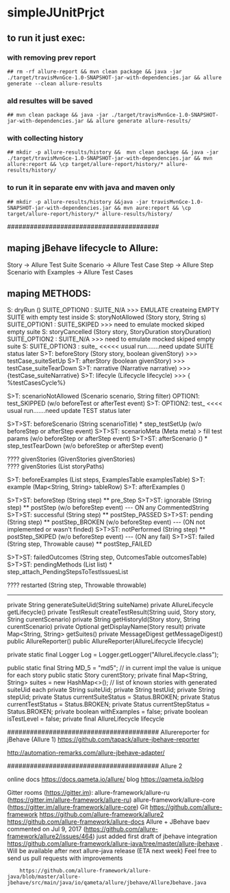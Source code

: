 # simpleJUnitPrjct

## to run it just exec:
  ### with removing prev report
    ## rm -rf allure-report && mvn clean package && java -jar ./target/travisMvnGce-1.0-SNAPSHOT-jar-with-dependencies.jar && allure generate --clean allure-results
    
  ### ald resultes will be saved
    ## mvn clean package && java -jar ./target/travisMvnGce-1.0-SNAPSHOT-jar-with-dependencies.jar && allure generate allure-results/
    
  ### with collecting history 
    ## mkdir -p allure-results/history &&  mvn clean package && java -jar ./target/travisMvnGce-1.0-SNAPSHOT-jar-with-dependencies.jar && mvn allure:report && \cp target/allure-report/history/* allure-results/history/
  ### to run it in separate env with java and maven only
    ## mkdir -p allure-results/history &&java -jar travisMvnGce-1.0-SNAPSHOT-jar-with-dependencies.jar && mvn aure:report && \cp target/allure-report/history/* allure-results/history/  
       
########################################
## maping jBehave lifecycle to Allure:
 
Story -> Allure Test Suite
Scenario -> Allure Test Case
Step -> Allure Step
Scenario with Examples -> Allure Test Cases
 
## maping METHODS:

S: dryRun             ()                                          SUITE_OPTION0 : SUITE_N/A    >>> EMULATE createing EMPTY SUITE with empty test inside 
S: storyNotAllowed    (Story story, String s)                     SUITE_OPTION1 : SUITE_SKIPED >>> need to emulate mocked skiped empty suite 
S: storyCancelled     (Story story, StoryDuration storyDuration)  SUITE_OPTION2 : SUITE_N/A    >>> need to emulate mocked skiped empty suite 
S:                                                                SUITE_OPTION3 : suite_  <<<<< usual run.......need update SUITE status later
S>T: beforeStory        (Story story, boolean givenStory)                  >>> testCase_suiteSetUp
S>T: afterStory         (boolean givenStory)                               >>> testCase_suiteTearDown
S>T: narrative          (Narrative narrative)                              >>> {testCase_suiteNarrative}
S>T: lifecyle           (Lifecycle lifecycle)                              >>> { %testCasesCycle%}

S>T: scenarioNotAllowed (Scenario scenario, String filter)                     OPTION1: test_SKIPPED (w/o beforeTest or afterTest event)
S>T:                                                                           OPTION2: test_ <<<< usual run.......need update TEST status later
                                                                          
S>T>ST: beforeScenario     (String scenarioTitle)                                   * step_testSetUp       (w/o beforeStep or afterStep event)
S>T>ST: scenarioMeta       (Meta meta)                                               > fill test params    (w/o beforeStep or afterStep event)
S>T>ST: afterScenario      ()                                                       * step_testTearDown    (w/o beforeStep or afterStep event)

????  givenStories       (GivenStories givenStories)                              
????  givenStories       (List<String> storyPaths)

S>T: beforeExamples     (List<String> steps, ExamplesTable examplesTable) 
S>T: example            (Map<String, String> tableRow)
S>T: afterExamples      ()

S>T>ST: beforeStep         (String step)                                                ** pre_Step
S>T>ST: ignorable          (String step)                                                ** postStep        (w/o beforeStep event) --- ON any CommentedString
S>T>ST: successful         (String step)                                                ** postStep_PASSED
S>T>ST: pending            (String step)                                                ** postStep_BROKEN (w/o beforeStep event) --- (ON not implemented or wasn't finded)
S>T>ST: notPerformed       (String step)                                                ** postStep_SKIPED (w/o beforeStep event) --- (ON any fail)
S>T>ST: failed             (String step, Throwable cause)                               ** postStep_FAILED 

S>T>ST: failedOutcomes     (String step, OutcomesTable outcomesTable)
S>T>ST: pendingMethods     (List<String> list)                                      * step_attach_PendingStepsToTestIssuesList

????  restarted          (String step, Throwable throwable)

-----------------------------------------------------------------
private String generateSuiteUid(String suiteName)
private AllureLifecycle getLifecycle()
private TestResult createTestResult(String uuid, Story story, String curentScenario)
private String getHistoryId(Story story, String curentScenario)
private Optional<String> getDisplayName(Story result)
private Map<String, String> getSuites()
private MessageDigest getMessageDigest()
public AllureReporter()
public AllureReporter(AllureLifecycle lifecycle) 

private static final Logger Log = Logger.getLogger("AllureLifecycle.class");

  public static final String MD_5 = "md5";                    // in current impl the value is unique for each story
  public static Story curentStory;
  private final Map<String, String> suites = new HashMap<>(); // list of known stories with generated suiteUid each
  private String suiteUid;
  private String testUid;
  private String stepUid;
  private Status currentSuiteStatus = Status.BROKEN;
  private Status currentTestStatus = Status.BROKEN;
  private Status currentStepStatus = Status.BROKEN;
  private boolean withExamples = false;
  private boolean isTestLevel = false;
  private final AllureLifecycle lifecycle  

########################################
Allurereporter for jBehave (Allure 1)
https://github.com/tapack/allure-jbehave-reporter

http://automation-remarks.com/allure-jbehave-adapter/



########################################
Allure 2

online docs
    https://docs.qameta.io/allure/
blog
    https://qameta.io/blog
    

Gitter rooms (https://gitter.im):
    allure-framework/allure-ru (https://gitter.im/allure-framework/allure-ru)
    allure-framework/allure-core (https://gitter.im/allure-framework/allure-core)
Git
    https://github.com/allure-framework
    https://github.com/allure-framework/allure2
    https://github.com/allure-framework/allure-docs
Allure + JBehave
    baev commented on Jul 9, 2017 (https://github.com/allure-framework/allure2/issues/464)
        just added first draft of jbehave integration https://github.com/allure-framework/allure-java/tree/master/allure-jbehave . Will be available after next allure-java release (ETA next week)
        Feel free to send us pull requests with improvements
        
        https://github.com/allure-framework/allure-java/blob/master/allure-jbehave/src/main/java/io/qameta/allure/jbehave/AllureJbehave.java
         